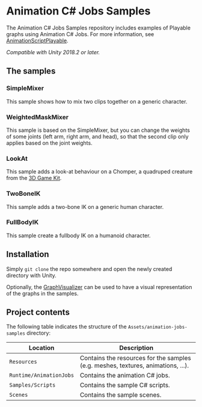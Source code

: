 Animation C# Jobs Samples
=========================

The Animation C# Jobs Samples repository includes examples of Playable graphs
using Animation C# Jobs. For more information, see [AnimationScriptPlayable](https://docs.unity3d.com/ScriptReference/Experimental.Animations.AnimationScriptPlayable.html).

_Compatible with Unity 2018.2 or later._

The samples
-----------

### SimpleMixer

This sample shows how to mix two clips together on a generic character.

### WeightedMaskMixer

This sample is based on the SimpleMixer, but you can change the weights of some
joints (left arm, right arm, and head), so that the second clip only applies
based on the joint weights.

### LookAt

This sample adds a look-at behaviour on a Chomper, a quadruped creature from the
[3D Game Kit](https://assetstore.unity.com/packages/essentials/tutorial-projects/3d-game-kit-115747).

### TwoBoneIK

This sample adds a two-bone IK on a generic human character.

### FullBodyIK

This sample create a fullbody IK on a humanoid character.

Installation
------------

Simply `git clone` the repo somewhere and open the newly created directory with
Unity.

Optionally, the [GraphVisualizer](https://github.com/Unity-Technologies/graph-visualizer)
can be used to have a visual representation of the graphs in the samples.

Project contents
----------------

The following table indicates the structure of the `Assets/animation-jobs-samples` directory:

| Location                  | Description                                                                       |
|---------------------------|-----------------------------------------------------------------------------------|
| `Resources`               | Contains the resources for the samples (e.g. meshes, textures, animations, ...).  |
| `Runtime/AnimationJobs`   | Contains the animation C# jobs.                                                   |
| `Samples/Scripts`         | Contains the sample C# scripts.                                                   |
| `Scenes`                  | Contains the sample scenes.                                                       |
